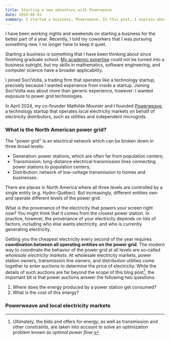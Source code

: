 ```yaml
---
title: Starting a new adventure with Powerweave
date: 2024-06-01
summary: I started a business, Powerweave. In this post, I explain what Powerweave does and why it is important to me.
---
```


I have been working nights and weekends on starting a business for the better part of a year. Recently, I told my coworkers that I was pursuing something new. I no longer have to keep it quiet.

Starting a business is something that I have been thinking about since finishing graduate school. [My academic expertise](/about.html) could not be turned into a business outright, but my skills in mathematics, software engineering, and computer science have a broader applicability.

I joined SocïVolta, a trading firm that operates like a technology startup, precisely because I wanted experience from inside a startup. Joining SocïVolta was about more than generic experience, however: I wanted exposure to power grid technologies. 

In April 2024, my co-founder Mathilde Mounier and I founded [Powerweave](https://powerweave.io), a technology startup that operates local electricity markets on behalf of electricity distributors, such as utilities and independent microgrids. 

### What is the North American power grid?

The "power grid" is an electrical network which can be broken down in three broad levels:

* Generation: power stations, which are often far from population centers;
* Transmission: long-distance electrical transmission lines connecting power stations to population centers;
* Distribution: network of low-voltage transmission to homes and businesses.

There are places in North America where all three levels are controlled by a single entity (e.g. Hydro-Québec). But increasingly, different entities own and operate different levels of the power grid.

What is the provenance of the electricity that powers your screen right now? You might think that it comes from the closest power station. In practice, however, the provenance of your electricity depends on lots of factors, including who else wants electricity, and who is currently generating electricity. 

Getting you the cheapest electricity every second of the year requires **coordination between all operating entities on the power grid**. The modern way to coordinate the behavior of the power grid at all levels are so-called *wholesale electricity markets*. At wholesale electricity markets, power station owners, transmission line owners, and distribution utilities come together to enter auctions to determine the price of electricity. While the details of such auctions are far beyond the scope of this blog post[^opf], the important bit is that power auctions answer the following two questions:

1. Where does the energy produced by a power station get consumed?
2. What is the cost of this energy?

[^opf]: Ultimately, the bids and offers for energy, as well as transmission and other constraints, are taken into account to solve an optimization problem known as *optimal power flow*.  

### Powerweave and local electricity markets
